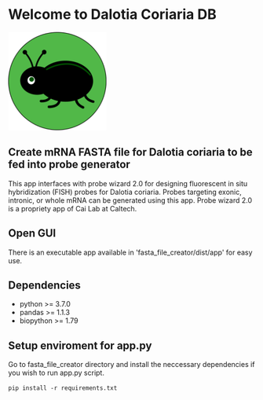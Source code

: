 # Welcome to Dalotia Coriaria DB
<img src="https://github.com/klcolon/DalotiaCoriaria_DB/blob/main/icon/beetle.png" alt="beetle icon" width="200" height="200">

## Create mRNA FASTA file for Dalotia coriaria to be fed into probe generator
This app interfaces with probe wizard 2.0 for designing fluorescent in situ hybridization (FISH) probes for Dalotia coriaria. Probes targeting exonic, intronic, or whole mRNA can be generated using this app. Probe wizard 2.0 is a propriety app of Cai Lab at Caltech.

## Open GUI
There is an executable app available in 'fasta_file_creator/dist/app' for easy use. 

## Dependencies 
- python >= 3.7.0
- pandas >= 1.1.3
- biopython >= 1.79

## Setup enviroment for app.py
Go to fasta_file_creator directory and install the neccessary dependencies if you wish to run app.py script.
```
pip install -r requirements.txt
```
